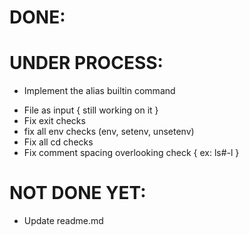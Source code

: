 # DONE:


# UNDER PROCESS:
- Implement the alias builtin command
* File as input { still working on it } <!-- Daniel -->
* Fix exit checks
* fix all env checks (env, setenv, unsetenv)
* Fix all cd checks
* Fix comment spacing overlooking check { ex: ls#-l }

# NOT DONE YET:
* Update readme.md <!-- HIBA -->
